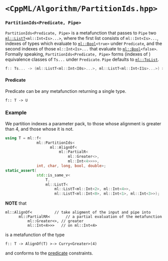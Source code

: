 # `<CppML/Algorithm/PartitionIds.hpp>`

### `PartitionIds<Predicate, Pipe>`

`PartitionIds<Predicate, Pipe>` is a metafunction that passes to `Pipe` two [`ml::ListT`](../Vocabulary/List.md)`<ml::Int<Is>...>`, where the first list consists of `ml::Int<Is>...`, indexes of types which evaluate to [`ml::Bool`](../Vocabulary/Value.md)`<true>` under `Predicate`, and the second indexes of those `ml::Int<Is>...` that evaluate to [`ml::Bool`](../Vocabulary/Value.md)`<false>`. Formally speaking, `PartitionIds<Predicate, Pipe>` forms (indexes of ) equivalence classes of `Ts...` under `Predicate`. `Pipe` defaults to [`ml::ToList`](../Functional/ToList.md).

```c++
f:: Ts... -> (ml::ListT<ml::Int<I0s>...>, ml::ListT<ml::Int<I1s>...>) >-> Pipe
```

#### Predicate

Predicate can be any metafunction returning a single type.
```
f:: T -> U
```

### Example

We partition indexes a parameter pack, to those whose alignment is greater than 4, and those whose it is not.
```c++
using T = ml::f<
              ml::PartitionIds<
                    ml::AlignOf<
                        ml::PartialR<
                            ml::Greater<>,
                            ml::Int<4>>>>,
              int, char, long, bool, double>;
static_assert(
              std::is_same_v<
                  T,
                  ml::ListT<
                      ml::ListT<ml::Int<2>, ml::Int<4>>,
                      ml::ListT<ml::Int<0>, ml::Int<1>, ml::Int<3>>);
```
**NOTE** that
```
ml::AlignOf<          // take aligment of the input and pipe into
      ml::PartialRR<       // a partial evaluation of the metafunction
          ml::Greater<>, // greater
          ml::Int<4>>>   // on ml::Int<4>
```
is a metafunction of the type
```
f:: T -> AlignOf(T) >-> Curry<Greater>(4)
```
and conforms to the [predicate](#predicate) constraints.

